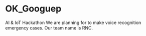 # OK_Googuep
AI &amp; IoT Hackathon
We are planning for to make voice recognition emergency cases.
Our team name is RNC.

